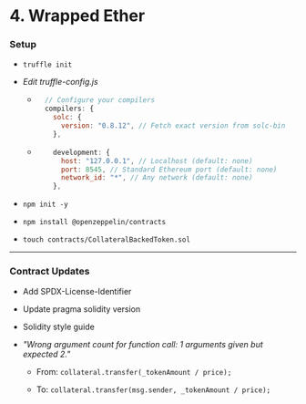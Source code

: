 # 4. Wrapped Ether

### Setup

- `truffle init`

- *Edit truffle-config.js*
  
  - ```javascript
      // Configure your compilers
      compilers: {
        solc: {
          version: "0.8.12", // Fetch exact version from solc-bin
        },
    ```
  
  - ```javascript
        development: {
          host: "127.0.0.1", // Localhost (default: none)
          port: 8545, // Standard Ethereum port (default: none)
          network_id: "*", // Any network (default: none)
        },
    ```

- `npm init -y`

- `npm install @openzeppelin/contracts`

- `touch contracts/CollateralBackedToken.sol`

---

### Contract Updates

- Add SPDX-License-Identifier

- Update pragma solidity version

- Solidity style guide

- *"Wrong argument count for function call: 1 arguments given but expected 2."*
  
  - From: `collateral.transfer(_tokenAmount / price);`
  
  - To: `collateral.transfer(msg.sender, _tokenAmount / price);`


